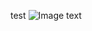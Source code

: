 test
![Image text](https://t9.baidu.com/it/u=737151262,3224952709&fm=167&app=3000&f=JPEG&fmt=auto&q=100&size=f1138_640)
